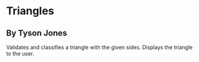 # Triangles
## By Tyson Jones

Validates and classifies a triangle with the given sides. Displays the triangle to the user.

